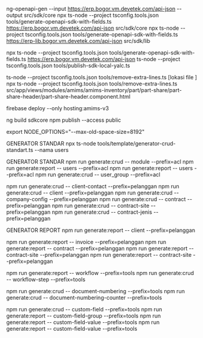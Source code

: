 ng-openapi-gen --input https://erp.bogor.vm.devetek.com/api-json --output src/sdk/core
npx ts-node --project tsconfig.tools.json tools/generate-openapi-sdk-with-fields.ts https://erp.bogor.vm.devetek.com/api-json src/sdk/core
npx ts-node --project tsconfig.tools.json tools/generate-openapi-sdk-with-fields.ts https://erp-lib.bogor.vm.devetek.com/api-json src/sdk/lib
 
npx ts-node --project tsconfig.tools.json tools/generate-openapi-sdk-with-fields.ts https://erp.bogor.vm.devetek.com/api-json
 ts-node --project tsconfig.tools.json tools/publish-sdk-local-yalc.ts

<!-- REMOVE ENTER BALOBIAH  -->
ts-node --project tsconfig.tools.json tools/remove-extra-lines.ts [lokasi file ]
npx ts-node --project tsconfig.tools.json tools/remove-extra-lines.ts src/app/views/modules/amims/amims-inventory/part/part-share/part-share-header/part-share-header.component.html


firebase deploy --only hosting:amims-v3


ng build sdkcore
npm publish --access public

export NODE_OPTIONS="--max-old-space-size=8192"

GENERATOR STANDAR 
npx ts-node tools/template/generator-crud-standart.ts --nama users

GENERATOR STANDAR
npm run generate:crud -- module --prefix=acl
npm run generate:report -- users --prefix=acl
npm run generate:report -- users --prefix=acl
npm run generate:crud -- user_group --prefix=acl

 
npm run generate:crud -- client-contact --prefix=pelanggan
npm run generate:crud -- client --prefix=pelanggan
npm run generate:crud -- company-config --prefix=pelanggan
npm run generate:crud -- contract --prefix=pelanggan
npm run generate:crud -- contract-site --prefix=pelanggan
npm run generate:crud -- contract-jenis  --prefix=pelanggan

GENERATOR REPORT
npm run generate:report -- client --prefix=pelanggan

npm run generate:report -- invoice --prefix=pelanggan
npm run generate:report -- contract --prefix=pelanggan
npm run generate:report -- contract-site --prefix=pelanggan
npm run generate:report -- contract-site --prefix=pelanggan


<!-- TOLS  -->
npm run generate:report -- workflow --prefix=tools
npm run generate:crud -- workflow-step --prefix=tools

npm run generate:crud -- document-numbering --prefix=tools
npm run generate:crud -- document-numbering-counter --prefix=tools

npm run generate:crud -- custom-field --prefix=tools
npm run generate:report -- custom-field-group --prefix=tools
npm run generate:report -- custom-field-value --prefix=tools
npm run generate:report -- custom-field-value --prefix=tools
